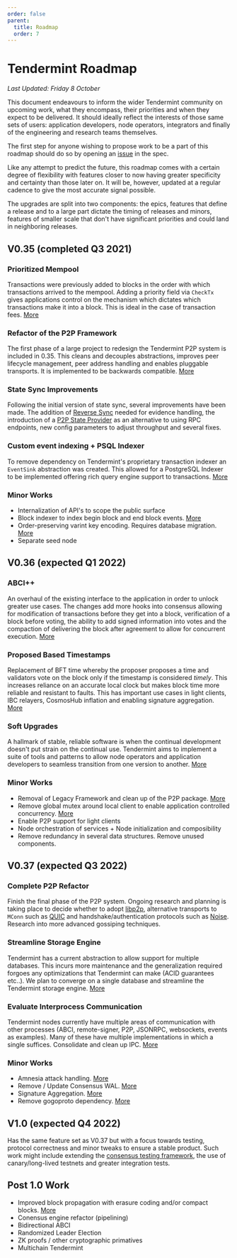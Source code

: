 ```yaml
---
order: false
parent:
  title: Roadmap
  order: 7
---
```


# Tendermint Roadmap

*Last Updated: Friday 8 October*

This document endeavours to inform the wider Tendermint community on upcoming work, what they encompass, their priorities and when they expect to be delivered. It should ideally reflect the interests of those same sets of users: application developers, node operators, integrators and finally of the engineering and research teams themselves. 

The first step for anyone wishing to propose work to be a part of this roadmap should do so by opening an [issue](https://github.com/tendermint/spec/issues/new/choose) in the spec.

Like any attempt to predict the future, this roadmap comes with a certain degree of flexibility with features closer to now having greater specificity and certainty than those later on. It will be, however, updated at a regular cadence to give the most accurate signal possible.

The upgrades are split into two components: the epics, features that define a release and to a large part dictate the timing of releases and minors, features of smaller scale that don't have significant priorities and could land in neighboring releases.

## V0.35 (completed Q3 2021)

### Prioritized Mempool

Transactions were previously added to blocks in the order with which transactions arrived to the mempool. Adding a priority field via `CheckTx` gives applications control on the mechanism which dictates which transactions make it into a block. This is ideal in the case of transaction fees. [More](https://github.com/tendermint/tendermint/blob/master/docs/architecture/adr-067-mempool-refactor.md)

### Refactor of the P2P Framework

The first phase of a large project to redesign the Tendermint P2P system is included in 0.35. This cleans and  decouples abstractions, improves peer lifecycle management, peer address handling and enables pluggable transports. It is implemented to be backwards compatible. [More](https://github.com/tendermint/tendermint/blob/master/docs/architecture/adr-062-p2p-architecture.md)

### State Sync Improvements

Following the initial version of state sync, several improvements have been made. The addition of [Reverse Sync](https://github.com/tendermint/tendermint/blob/master/docs/architecture/adr-068-reverse-sync.md) needed for evidence handling, the introduction of a [P2P State Provider](https://github.com/tendermint/tendermint/pull/6807) as an alternative to using RPC endpoints, new config parameters to adjust throughput and several fixes.

### Custom event indexing + PSQL Indexer

To remove dependency on Tendermint's proprietary transaction indexer an `EventSink` abstraction was created. This allowed for a PostgreSQL Indexer to be implemented offering rich query engine support to transactions. [More](https://github.com/tendermint/tendermint/blob/master/docs/architecture/adr-065-custom-event-indexing.md)

### Minor Works

- Internalization of API's to scope the public surface
- Block indexer to index begin block and end block events. [More](https://github.com/tendermint/tendermint/pull/6226)
- Order-preserving varint key encoding. Requires database migration. [More](https://github.com/tendermint/tendermint/pull/5771)
- Separate seed node

## V0.36 (expected Q1 2022)

### ABCI++

An overhaul of the existing interface to the application in order to unlock greater use cases. The changes add more hooks into consensus allowing for modification of transactions before they get into a block, verification of a block before voting, the ability to add signed information into votes and the compaction of delivering the block after agreement to allow for concurrent execution. [More](https://github.com/tendermint/spec/blob/master/rfc/004-abci%2B%2B.md)

### Proposed Based Timestamps

Replacement of BFT time whereby the proposer proposes a time and validators vote on the block only if the timestamp is considered *timely*. This increases reliance on an accurate local clock but makes block time more reliable and resistant to faults. This has important use cases in light clients, IBC relayers, CosmosHub inflation and enabling signature aggregation. [More](https://github.com/tendermint/tendermint/blob/master/docs/architecture/adr-071-proposer-based-timestamps.md)

### Soft Upgrades

A hallmark of stable, reliable software is when the continual development doesn't put strain on the continual use. Tendermint aims to implement a suite of tools and patterns to allow node operators and application developers to seamless transition from one version to another. [More](https://github.com/tendermint/spec/pull/222)

### Minor Works

- Removal of Legacy Framework and clean up of the P2P package. [More](https://github.com/tendermint/tendermint/issues/5670)
- Remove global mutex around local client to enable application controlled concurrency. [More](https://github.com/tendermint/tendermint/issues/7073)
- Enable P2P support for light clients
- Node orchestration of services + Node initialization and composibility
- Remove redundancy in several data structures. Remove unused components.

## V0.37 (expected Q3 2022)

### Complete P2P Refactor

Finish the final phase of the P2P system. Ongoing research and planning is taking place to decide whether to adopt [libp2p](https://libp2p.io/), alternative transports to `MConn` such as [QUIC](https://en.wikipedia.org/wiki/QUIC) and handshake/authentication protocols such as [Noise](https://noiseprotocol.org/). Research into more advanced gossiping techniques.

### Streamline Storage Engine

Tendermint has a current abstraction to allow support for multiple databases. This incurs more maintenance and the generalization required forgoes any optimizations that Tendermint can make (ACID guarantees etc..). We plan to converge on a single database and streamline the Tendermint storage engine. [More](https://github.com/tendermint/tendermint/pull/6897)

### Evaluate Interprocess Communication

Tendermint nodes currently have multiple areas of communication with other processes (ABCI, remote-signer, P2P, JSONRPC, websockets, events as examples). Many of these have multiple implementations in which a single suffices. Consolidate and clean up IPC. [More](https://github.com/tendermint/tendermint/blob/master/docs/rfc/rfc-002-ipc-ecosystem.md)

### Minor Works

- Amnesia attack handling. [More](https://github.com/tendermint/tendermint/issues/5270)
- Remove / Update Consensus WAL. [More](https://github.com/tendermint/tendermint/issues/6397)
- Signature Aggregation. [More](https://github.com/tendermint/tendermint/issues/1319)
- Remove gogoproto dependency. [More](https://github.com/tendermint/tendermint/issues/5446)

## V1.0 (expected Q4 2022)

Has the same feature set as V0.37 but with a focus towards testing, protocol correctness and minor tweaks to ensure a stable product. Such work might include extending the [consensus testing framework](https://github.com/tendermint/tendermint/issues/5920), the use of canary/long-lived testnets and greater integration tests.

## Post 1.0 Work

- Improved block propagation with erasure coding and/or compact blocks. [More](https://github.com/tendermint/spec/issues/347)
- Conensus engine refactor (pipelining)
- Bidirectional ABCI
- Randomized Leader Election
- ZK proofs / other cryptographic primatives
- Multichain Tendermint
